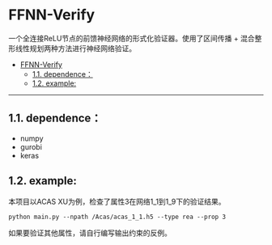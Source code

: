 # FFNN-Verify
一个全连接ReLU节点的前馈神经网络的形式化验证器。使用了区间传播 + 混合整形线性规划两种方法进行神经网络验证。

- [FFNN-Verify](#ffnn-verify)
  - [1.1. dependence：](#11-dependence)
  - [1.2. example:](#12-example)

---

## 1.1. dependence：
- numpy
- gurobi
- keras


## 1.2. example:
本项目以ACAS XU为例，检查了属性3在网络1_1到1_9下的验证结果。

```
python main.py --npath /Acas/acas_1_1.h5 --type rea --prop 3
```

如果要验证其他属性，请自行编写输出约束的反例。